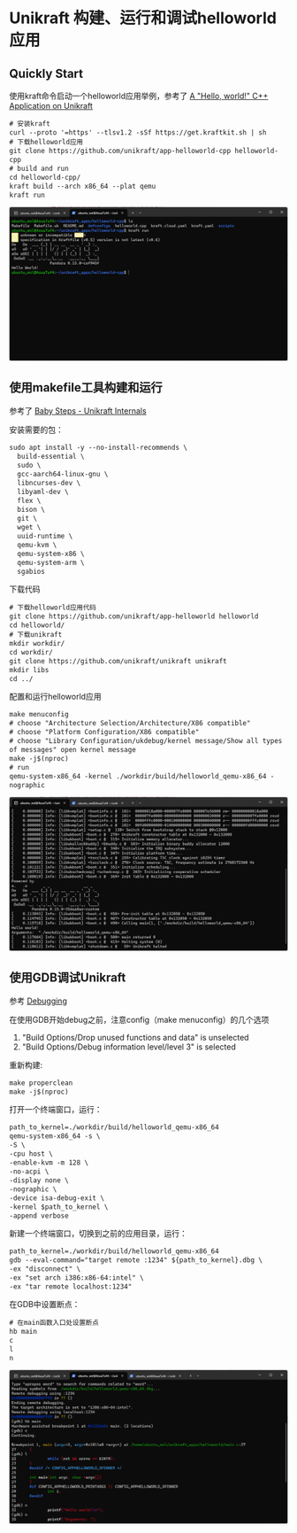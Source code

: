 # Unikraft 构建、运行和调试helloworld应用

## Quickly Start

使用kraft命令启动一个helloworld应用举例，参考了 [A "Hello, world!" C++ Application on Unikraft](https://github.com/unikraft/app-helloworld-cpp)

```shell
# 安装kraft
curl --proto '=https' --tlsv1.2 -sSf https://get.kraftkit.sh | sh
# 下载helloworld应用
git clone https://github.com/unikraft/app-helloworld-cpp helloworld-cpp
# build and run
cd helloworld-cpp/
kraft build --arch x86_64 --plat qemu
kraft run
```

![img](imgs/kraft_run_hello.png)

## 使用makefile工具构建和运行

参考了 [Baby Steps - Unikraft Internals](https://unikraft.org/guides/internals)

安装需要的包：

```shell
sudo apt install -y --no-install-recommends \
  build-essential \
  sudo \
  gcc-aarch64-linux-gnu \
  libncurses-dev \
  libyaml-dev \
  flex \
  bison \
  git \
  wget \
  uuid-runtime \
  qemu-kvm \
  qemu-system-x86 \
  qemu-system-arm \
  sgabios
```

下载代码

```shell
# 下载helloworld应用代码
git clone https://github.com/unikraft/app-helloworld helloworld
cd helloworld/
# 下载unikraft
mkdir workdir/
cd workdir/
git clone https://github.com/unikraft/unikraft unikraft
mkdir libs
cd ../
```

配置和运行helloworld应用

```shell
make menuconfig
# choose "Architecture Selection/Architecture/X86 compatible"
# choose "Platform Configuration/X86 compatible"
# choose "Library Configuration/ukdebug/kernel message/Show all types of messages" open kernel message
make -j$(nproc)
# run
qemu-system-x86_64 -kernel ./workdir/build/helloworld_qemu-x86_64 -nographic
```

![img](imgs/make_run_hello.png)

## 使用GDB调试Unikraft

参考 [Debugging](https://unikraft.org/guides/debugging)

在使用GDB开始debug之前，注意config（make menuconfig）的几个选项

1. "Build Options/Drop unused functions and data" is unselected
2. "Build Options/Debug information level/level 3" is selected

重新构建:

```shell
make properclean
make -j$(nproc)
```

打开一个终端窗口，运行：

```shell
path_to_kernel=./workdir/build/helloworld_qemu-x86_64
qemu-system-x86_64 -s \
-S \
-cpu host \
-enable-kvm -m 128 \
-no-acpi \
-display none \
-nographic \
-device isa-debug-exit \
-kernel $path_to_kernel \
-append verbose
```

新建一个终端窗口，切换到之前的应用目录，运行：

```shell
path_to_kernel=./workdir/build/helloworld_qemu-x86_64
gdb --eval-command="target remote :1234" ${path_to_kernel}.dbg \
-ex "disconnect" \
-ex "set arch i386:x86-64:intel" \
-ex "tar remote localhost:1234"
```

在GDB中设置断点：

```GDB
# 在main函数入口处设置断点
hb main
c
l
n
```

![img](imgs/gdb_helloworld.png)
